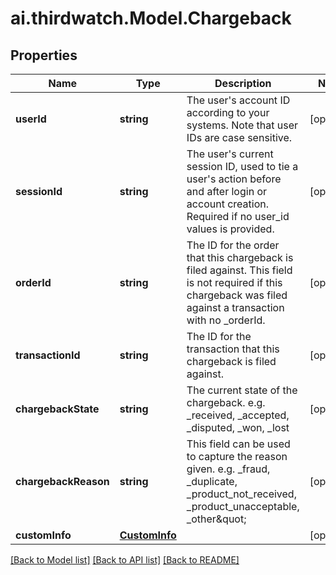 # ai.thirdwatch.Model.Chargeback
## Properties

Name | Type | Description | Notes
------------ | ------------- | ------------- | -------------
**userId** | **string** | The user&#39;s account ID according to your systems. Note that user IDs are case sensitive. | [optional] 
**sessionId** | **string** | The user&#39;s current session ID, used to tie a user&#39;s action before and after login or account creation. Required if no user_id values is provided. | [optional] 
**orderId** | **string** | The ID for the order that this chargeback is filed against. This field is not required if this chargeback was filed against a transaction with no _orderId. | [optional] 
**transactionId** | **string** | The ID for the transaction that this chargeback is filed against. | [optional] 
**chargebackState** | **string** | The current state of the chargeback. e.g. _received, _accepted, _disputed, _won, _lost | [optional] 
**chargebackReason** | **string** | This field can be used to capture the reason given. e.g. _fraud, _duplicate, _product_not_received, _product_unacceptable, _other\&quot; | [optional] 
**customInfo** | [**CustomInfo**](CustomInfo.md) |  | [optional] 

[[Back to Model list]](../README.md#documentation-for-models) [[Back to API list]](../README.md#documentation-for-api-endpoints) [[Back to README]](../README.md)

